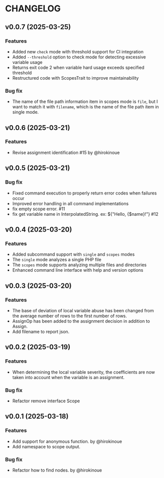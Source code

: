 # CHANGELOG

## v0.0.7 (2025-03-25)

### Features

 * Added new `check` mode with threshold support for CI integration
 * Added `--threshold` option to check mode for detecting excessive variable usage
 * Returns exit code 2 when variable hard usage exceeds specified threshold
 * Restructured code with ScopesTrait to improve maintainability

### Bug fix

 * The name of the file path information item in scopes mode is `file`, but I want to match it with `filename`, which is the name of the file path item in single mode.


## v0.0.6 (2025-03-21)

### Features

 * Revise assignment identification #15 by @hirokinoue

## v0.0.5 (2025-03-21)

### Bug fix

 * Fixed command execution to properly return error codes when failures occur
 * Improved error handling in all command implementations
 * fix empty scope error. #11
 * fix get variable name in InterpolatedString. ex: ${"Hello, {$name}!"} #12

## v0.0.4 (2025-03-20)

### Features

 * Added subcommand support with `single` and `scopes` modes
 * The `single` mode analyzes a single PHP file
 * The `scopes` mode supports analyzing multiple files and directories
 * Enhanced command line interface with help and version options

## v0.0.3 (2025-03-20)

### Features

 * The base of deviation of local variable abuse has been changed from the average number of rows to the first number of rows.
 * AssignOp has been added to the assignment decision in addition to Assign.
 * Add filename to report json.

## v0.0.2 (2025-03-19)

### Features

 * When determining the local variable severity, the coefficients are now taken into account when the variable is an assignment.

### Bug fix

 * Refactor remove interface Scope

## v0.0.1 (2025-03-18)

### Features

 * Add support for anonymous function. by @hirokinoue
 * Add namespace to scope output.

### Bug fix

 * Refactor how to find nodes. by @hirokinoue

